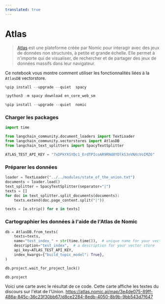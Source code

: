 ```yaml
---
translated: true
---
```


# Atlas

>[Atlas](https://docs.nomic.ai/index.html) est une plateforme créée par Nomic pour interagir avec des jeux de données non structurés, à petite et grande échelle. Elle permet à n'importe qui de visualiser, de rechercher et de partager des jeux de données massifs dans leur navigateur.

Ce notebook vous montre comment utiliser les fonctionnalités liées à la `AtlasDB` vectorstore.

```python
%pip install --upgrade --quiet  spacy
```

```python
!python3 -m spacy download en_core_web_sm
```

```python
%pip install --upgrade --quiet  nomic
```

### Charger les packages

```python
import time

from langchain_community.document_loaders import TextLoader
from langchain_community.vectorstores import AtlasDB
from langchain_text_splitters import SpacyTextSplitter
```

```python
ATLAS_TEST_API_KEY = "7xDPkYXSYDc1_ErdTPIcoAR9RNd8YDlkS3nVNXcVoIMZ6"
```

### Préparer les données

```python
loader = TextLoader("../../modules/state_of_the_union.txt")
documents = loader.load()
text_splitter = SpacyTextSplitter(separator="|")
texts = []
for doc in text_splitter.split_documents(documents):
    texts.extend(doc.page_content.split("|"))

texts = [e.strip() for e in texts]
```

### Cartographier les données à l'aide de l'Atlas de Nomic

```python
db = AtlasDB.from_texts(
    texts=texts,
    name="test_index_" + str(time.time()),  # unique name for your vector store
    description="test_index",  # a description for your vector store
    api_key=ATLAS_TEST_API_KEY,
    index_kwargs={"build_topic_model": True},
)
```

```python
db.project.wait_for_project_lock()
```

```python
db.project
```

Voici une carte avec le résultat de ce code. Cette carte affiche les textes du discours sur l'état de l'Union.
https://atlas.nomic.ai/map/3e4de075-89ff-486a-845c-36c23f30bb67/d8ce2284-8edb-4050-8b9b-9bb543d7f647
